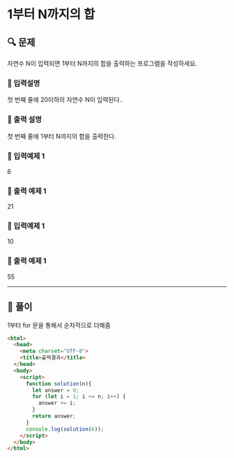 # 1부터 N까지의 합

##  🔍 문제 
자연수 N이 입력되면 1부터 N까지의 합을 출력하는 프로그램을 작성하세요.

### 🔹 입력설명
첫 번째 줄에 20이하의 자연수 N이 입력된다..

### 🔹 출력 설명
첫 번째 줄에 1부터 N까지의 합을 출력한다.

### 🔹 입력예제 1
6

### 🔹 출력 예제 1
21

### 🔹 입력예제 1
10

### 🔹 출력 예제 1
55

----

##  📌 풀이
1부터 for 문을 통해서 순차적으로 더해줌


```html
<html>
  <head>
    <meta charset="UTF-8">
    <title>출력결과</title>
  </head>
  <body>
    <script>
      function solution(n){
        let answer = 0;
        for (let i = 1; i <= n; i++) {
          answer += i;
        }  
        return answer;
      }
      console.log(solution(6));
    </script>
  </body>
</html>
```